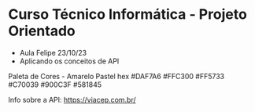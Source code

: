 # Curso Técnico Informática - Projeto Orientado
* Aula Felipe 23/10/23
* Aplicando os conceitos de API

Paleta de Cores - Amarelo Pastel
hex
#DAF7A6
#FFC300
#FF5733
#C70039
#900C3F
#581845

Info sobre a API: https://viacep.com.br/